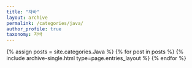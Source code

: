 ```yaml
---
title: "자바"
layout: archive
permalink: /categories/java/
author_profile: true
taxonomy: 자바
---
```



{% assign posts = site.categories.Java %}
{% for post in posts %} {% include archive-single.html type=page.entries_layout %} {% endfor %}
